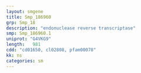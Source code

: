 ```yaml
---
layout: smgene
title: Smp_186960
grp: Smp_18
description: "endonuclease reverse transcriptase"
smp: Smp_186960.1
uniprot: "G4VKG9"
length:   981
cdd: "cd01650, cl02808, pfam00078"
kk: ns
categories: sm
---
```

